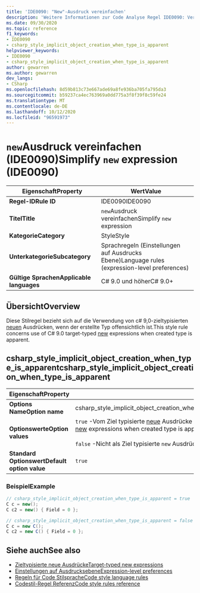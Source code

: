 ```yaml
---
title: 'IDE0090: "New"-Ausdruck vereinfachen'
description: 'Weitere Informationen zur Code Analyse Regel IDE0090: Vereinfachen des "New"-Ausdrucks'
ms.date: 09/30/2020
ms.topic: reference
f1_keywords:
- IDE0090
- csharp_style_implicit_object_creation_when_type_is_apparent
helpviewer_keywords:
- IDE0090
- csharp_style_implicit_object_creation_when_type_is_apparent
author: gewarren
ms.author: gewarren
dev_langs:
- CSharp
ms.openlocfilehash: 8d59b813c73e667ade69a8fe936ba705fa795da3
ms.sourcegitcommit: b59237ca4ec763969a0dd775a3f8f39f8c59fe24
ms.translationtype: MT
ms.contentlocale: de-DE
ms.lasthandoff: 10/12/2020
ms.locfileid: "96591973"
---
```

# <a name="simplify-new-expression-ide0090"></a><span data-ttu-id="d5d23-103">`new`Ausdruck vereinfachen (IDE0090)</span><span class="sxs-lookup"><span data-stu-id="d5d23-103">Simplify `new` expression (IDE0090)</span></span>

|<span data-ttu-id="d5d23-104">Eigenschaft</span><span class="sxs-lookup"><span data-stu-id="d5d23-104">Property</span></span>|<span data-ttu-id="d5d23-105">Wert</span><span class="sxs-lookup"><span data-stu-id="d5d23-105">Value</span></span>|
|-|-|
| <span data-ttu-id="d5d23-106">**Regel-ID**</span><span class="sxs-lookup"><span data-stu-id="d5d23-106">**Rule ID**</span></span> | <span data-ttu-id="d5d23-107">IDE0090</span><span class="sxs-lookup"><span data-stu-id="d5d23-107">IDE0090</span></span> |
| <span data-ttu-id="d5d23-108">**Titel**</span><span class="sxs-lookup"><span data-stu-id="d5d23-108">**Title**</span></span> | <span data-ttu-id="d5d23-109">`new`Ausdruck vereinfachen</span><span class="sxs-lookup"><span data-stu-id="d5d23-109">Simplify `new` expression</span></span> |
| <span data-ttu-id="d5d23-110">**Kategorie**</span><span class="sxs-lookup"><span data-stu-id="d5d23-110">**Category**</span></span> | <span data-ttu-id="d5d23-111">Style</span><span class="sxs-lookup"><span data-stu-id="d5d23-111">Style</span></span> |
| <span data-ttu-id="d5d23-112">**Unterkategorie**</span><span class="sxs-lookup"><span data-stu-id="d5d23-112">**Subcategory**</span></span> | <span data-ttu-id="d5d23-113">Sprachregeln (Einstellungen auf Ausdrucks Ebene)</span><span class="sxs-lookup"><span data-stu-id="d5d23-113">Language rules (expression-level preferences)</span></span> |
| <span data-ttu-id="d5d23-114">**Gültige Sprachen**</span><span class="sxs-lookup"><span data-stu-id="d5d23-114">**Applicable languages**</span></span> | <span data-ttu-id="d5d23-115">C# 9.0 und höher</span><span class="sxs-lookup"><span data-stu-id="d5d23-115">C# 9.0+</span></span> |

## <a name="overview"></a><span data-ttu-id="d5d23-116">Übersicht</span><span class="sxs-lookup"><span data-stu-id="d5d23-116">Overview</span></span>

<span data-ttu-id="d5d23-117">Diese Stilregel bezieht sich auf die Verwendung von c# 9,0-zieltypisierten [neuen](/dotnet/csharp/language-reference/proposals/csharp-9.0/target-typed-new) Ausdrücken, wenn der erstellte Typ offensichtlich ist.</span><span class="sxs-lookup"><span data-stu-id="d5d23-117">This style rule concerns use of C# 9.0 target-typed [new](/dotnet/csharp/language-reference/proposals/csharp-9.0/target-typed-new) expressions when created type is apparent.</span></span>

## <a name="csharp_style_implicit_object_creation_when_type_is_apparent"></a><span data-ttu-id="d5d23-118">csharp_style_implicit_object_creation_when_type_is_apparent</span><span class="sxs-lookup"><span data-stu-id="d5d23-118">csharp_style_implicit_object_creation_when_type_is_apparent</span></span>

|<span data-ttu-id="d5d23-119">Eigenschaft</span><span class="sxs-lookup"><span data-stu-id="d5d23-119">Property</span></span>|<span data-ttu-id="d5d23-120">Wert</span><span class="sxs-lookup"><span data-stu-id="d5d23-120">Value</span></span>|
|-|-|
| <span data-ttu-id="d5d23-121">**Options Name**</span><span class="sxs-lookup"><span data-stu-id="d5d23-121">**Option name**</span></span> | <span data-ttu-id="d5d23-122">csharp_style_implicit_object_creation_when_type_is_apparent</span><span class="sxs-lookup"><span data-stu-id="d5d23-122">csharp_style_implicit_object_creation_when_type_is_apparent</span></span>
| <span data-ttu-id="d5d23-123">**Optionswerte**</span><span class="sxs-lookup"><span data-stu-id="d5d23-123">**Option values**</span></span> | <span data-ttu-id="d5d23-124">`true` -Vom Ziel typisierte [neue](/dotnet/csharp/language-reference/proposals/csharp-9.0/target-typed-new) Ausdrücke bevorzugen, wenn der erstellte Typ offensichtlich ist</span><span class="sxs-lookup"><span data-stu-id="d5d23-124">`true` - Prefer target-typed [new](/dotnet/csharp/language-reference/proposals/csharp-9.0/target-typed-new) expressions when created type is apparent</span></span><br /><br /> <span data-ttu-id="d5d23-125">`false` -Nicht als Ziel typisierte `new` Ausdrücke bevorzugen</span><span class="sxs-lookup"><span data-stu-id="d5d23-125">`false` - Do not prefer target-typed `new` expressions</span></span> |
| <span data-ttu-id="d5d23-126">**Standard Optionswert**</span><span class="sxs-lookup"><span data-stu-id="d5d23-126">**Default option value**</span></span> | `true` |

### <a name="example"></a><span data-ttu-id="d5d23-127">Beispiel</span><span class="sxs-lookup"><span data-stu-id="d5d23-127">Example</span></span>

```csharp
// csharp_style_implicit_object_creation_when_type_is_apparent = true
C c = new();
C c2 = new() { Field = 0 };

// csharp_style_implicit_object_creation_when_type_is_apparent = false
C c = new C();
C c2 = new C() { Field = 0 };
```

## <a name="see-also"></a><span data-ttu-id="d5d23-128">Siehe auch</span><span class="sxs-lookup"><span data-stu-id="d5d23-128">See also</span></span>

- [<span data-ttu-id="d5d23-129">Zieltypisierte neue Ausdrücke</span><span class="sxs-lookup"><span data-stu-id="d5d23-129">Target-typed new expressions</span></span>](/dotnet/csharp/language-reference/proposals/csharp-9.0/target-typed-new)
- [<span data-ttu-id="d5d23-130">Einstellungen auf Ausdrucksebene</span><span class="sxs-lookup"><span data-stu-id="d5d23-130">Expression-level preferences</span></span>](expression-level-preferences.md)
- [<span data-ttu-id="d5d23-131">Regeln für Code Stilsprache</span><span class="sxs-lookup"><span data-stu-id="d5d23-131">Code style language rules</span></span>](language-rules.md)
- [<span data-ttu-id="d5d23-132">Codestil-Regel Referenz</span><span class="sxs-lookup"><span data-stu-id="d5d23-132">Code style rules reference</span></span>](index.md)
